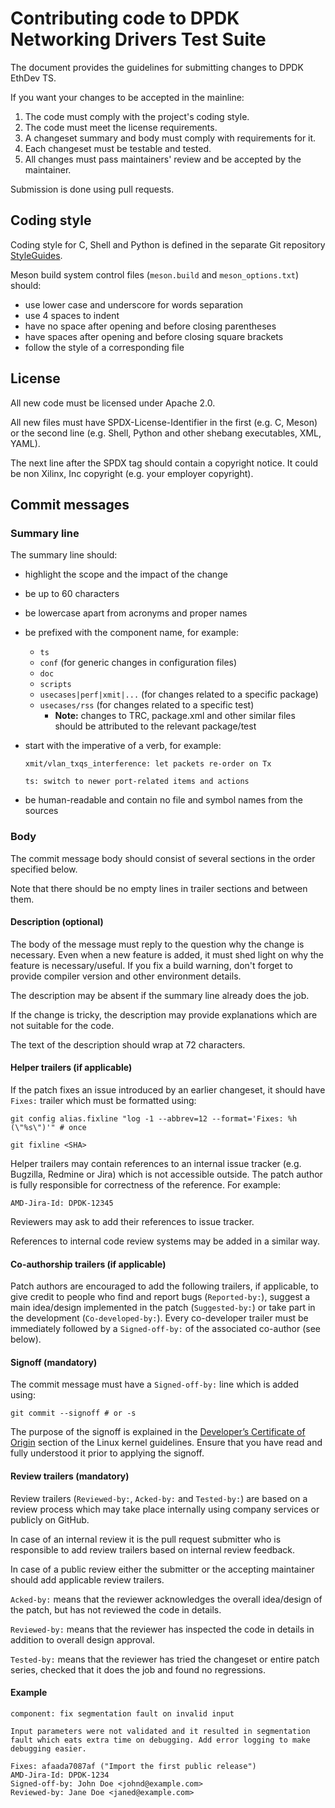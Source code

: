 [SPDX-License-Identifier: Apache-2.0]::
[(c) Copyright 2022 Xilinx, Inc. All rights reserved.]::

# Contributing code to DPDK Networking Drivers Test Suite

The document provides the guidelines for submitting changes to DPDK EthDev TS.

If you want your changes to be accepted in the mainline:

 1. The code must comply with the project's coding style.
 2. The code must meet the license requirements.
 3. A changeset summary and body must comply with requirements for it.
 4. Each changeset must be testable and tested.
 5. All changes must pass maintainers' review and be accepted by the
    maintainer.

Submission is done using pull requests.


## Coding style

Coding style for C, Shell and Python is defined in the separate Git
repository [StyleGuides](https://github.com/oktet-dev/styleguides).

Meson build system control files (`meson.build` and
`meson_options.txt`) should:

 - use lower case and underscore for words separation
 - use 4 spaces to indent
 - have no space after opening and before closing parentheses
 - have spaces after opening and before closing square brackets
 - follow the style of a corresponding file


## License

All new code must be licensed under Apache 2.0.

All new files must have SPDX-License-Identifier in the first (e.g. C, Meson)
or the second line (e.g. Shell, Python and other shebang executables, XML,
YAML).

The next line after the SPDX tag should contain a copyright notice.
It could be non Xilinx, Inc copyright (e.g. your employer copyright).


## Commit messages


### Summary line

The summary line should:

 - highlight the scope and the impact of the change
 - be up to 60 characters
 - be lowercase apart from acronyms and proper names
 - be prefixed with the component name, for example:
    - `ts`
    - `conf` (for generic changes in configuration files)
    - `doc`
    - `scripts`
    - `usecases|perf|xmit|...` (for changes related to a specific package)
    - `usecases/rss` (for changes related to a specific test)
      - **Note:** changes to TRC, package.xml and other similar files
                  should be attributed to the relevant package/test
 - start with the imperative of a verb, for example:

   ```
   xmit/vlan_txqs_interference: let packets re-order on Tx
   ```

   ```
   ts: switch to newer port-related items and actions
   ```

 - be human-readable and contain no file and symbol names from the sources


### Body

The commit message body should consist of several sections in the order
specified below.

Note that there should be no empty lines in trailer sections and between
them.


#### Description (optional)

The body of the message must reply to the question why the change is
necessary. Even when a new feature is added, it must shed light on why
the feature is necessary/useful. If you fix a build warning, don't
forget to provide compiler version and other environment details.

The description may be absent if the summary line already does the job.

If the change is tricky, the description may provide explanations which are
not suitable for the code.

The text of the description should wrap at 72 characters.


#### Helper trailers (if applicable)

If the patch fixes an issue introduced by an earlier changeset, it should
have `Fixes:` trailer which must be formatted using:

```
git config alias.fixline "log -1 --abbrev=12 --format='Fixes: %h (\"%s\")'" # once
```

```
git fixline <SHA>
```

Helper trailers may contain references to an internal issue tracker (e.g.
Bugzilla, Redmine or Jira) which is not accessible outside. The
patch author is fully responsible for correctness of the reference.
For example:

```
AMD-Jira-Id: DPDK-12345
```

Reviewers may ask to add their references to issue tracker.

References to internal code review systems may be added in a similar way.


#### Co-authorship trailers (if applicable)

Patch authors are encouraged to add the following trailers, if applicable,
to give credit to people who find and report bugs (`Reported-by:`),
suggest a main idea/design implemented in the patch (`Suggested-by:`) or
take part in the development (`Co-developed-by:`). Every co-developer
trailer must be immediately followed by a `Signed-off-by:` of the associated
co-author (see below).


#### Signoff (mandatory)

The commit message must have a `Signed-off-by:` line which is added using:

```
git commit --signoff # or -s
```

The purpose of the signoff is explained in the
[Developer’s Certificate of Origin](https://www.kernel.org/doc/html/latest/process/submitting-patches.html#developer-s-certificate-of-origin-1-1)
section of the Linux kernel guidelines. Ensure that you have read and fully
understood it prior to applying the signoff.

#### Review trailers (mandatory)

Review trailers (`Reviewed-by:`, `Acked-by:` and `Tested-by:`) are based on
a review process which may take place internally using company services or
publicly on GitHub.

In case of an internal review it is the pull request submitter who is
responsible to add review trailers based on internal review feedback.

In case of a public review either the submitter or the accepting
maintainer should add applicable review trailers.

`Acked-by:` means that the reviewer acknowledges the overall idea/design of
the patch, but has not reviewed the code in details.

`Reviewed-by:` means that the reviewer has inspected the code in details in
addition to overall design approval.

`Tested-by:` means that the reviewer has tried the changeset or entire patch
series, checked that it does the job and found no regressions.


#### Example

    component: fix segmentation fault on invalid input

    Input parameters were not validated and it resulted in segmentation
    fault which eats extra time on debugging. Add error logging to make
    debugging easier.

    Fixes: afaada7087af ("Import the first public release")
    AMD-Jira-Id: DPDK-1234
    Signed-off-by: John Doe <johnd@example.com>
    Reviewed-by: Jane Doe <janed@example.com>

